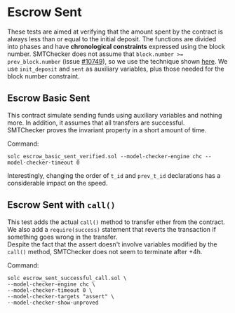 # Escrow Sent
These tests are aimed at verifying that the amount spent by the contract is always
less than or equal to the initial deposit. The functions are divided into
phases and have **chronological constraints** expressed using the block number.
SMTChecker does not assume that `block.number >= prev_block.number` (issue
[#10749](https://github.com/ethereum/solidity/issues/10749)), so we use the
technique shown [here](../../../smtCheckerNotes/block_number/). We use
`init_deposit` and `sent` as auxiliary variables, plus those needed for the
block number constraint.

## Escrow Basic Sent
This contract simulate sending funds using auxiliary variables and nothing more.
In addition, it assumes that all transfers are successful. \
SMTChecker proves the invariant property in a short amount of time.

Command:
```
solc escrow_basic_sent_verified.sol --model-checker-engine chc --model-checker-timeout 0
```

Interestingly, changing the order of `t_id` and `prev_t_id` declarations has
a considerable impact on the speed.

## Escrow Sent with `call()`
This test adds the actual `call()` method to transfer ether from the contract.
We also add a `require(success)` statement that reverts the transaction if
something goes wrong in the transfer.\
Despite the fact that the assert doesn't involve variables modified by the
`call()` method, SMTChecker does not seem to terminate after +4h.

Command:
```
solc escrow_sent_successful_call.sol \
--model-checker-engine chc \
--model-checker-timeout 0 \
--model-checker-targets "assert" \
--model-checker-show-unproved
```
